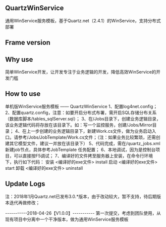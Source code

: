 ﻿## QuartzWinService 

通用WinService服务模板，基于Quartz.net（2.4.1）的WinService，支持分布式部署



## Frame version

<package id="Common.Logging" version="3.4.1" targetFramework="net461" />
<package id="Common.Logging.Core" version="3.4.1" targetFramework="net461" />
<package id="log4net" version="2.0.8" targetFramework="net461" />
<package id="Microsoft.CSharp" version="4.4.1" targetFramework="net461" />
<package id="Quartz" version="2.4.1" targetFramework="net461" />
<package id="Topshelf" version="4.0.4" targetFramework="net461" />
<package id="Topshelf.Log4Net" version="4.0.4" targetFramework="net461" />



## Why use

简单WinService开发，让开发专注于业务逻辑的开发，降低高效WinService的开发门槛



## How to use

单机版WinService服务模板 —— QuartzWinService
1、配置log4net.config；
2、配置quartz.config，注意：如要开启分布式布署，需开启SQL存储分布关系（数据库脚本/tables_sqlServer.sql）；
3、在/Jobs目录下，创建业务逻辑目录，该业务逻辑代码将存放在该目录下。如：写一个监控服务，创建/Jobs/Mirror目录；
4、在上一步创建的业务逻辑目录下，新建Work.cs文件，做为业务启动入口。请参考/Jobs/JobTemplate/Work.cs文件；（注：如果业务比较繁琐，还需创建其它模型文件，建议一并放在该目录下）
5、代码完成，需在/quartz_jobs.xml新建job节点，具体参考JobTemplate 任务配置；
6、本地调试，因为是控制台项目，可以直接按F5调试；
7、编译好的文件拷至服务器上安装，在命令行环境下，执行如下代码：
安装 <编译好的exe文件> install
启动 <编译好的exe文件> start
卸载 <编译好的exe文件> uninstall



## Update Logs

注：2018年1月Quartz.net已发布3.0.*版本，由于改动较大，暂不支持，待后期版本迭代再做修改；


-----------2018-04-26【V1.0.0】-----------
第一次提交，考虑到团队使用，从现有项目中分离中一个干净版本，做为通用WinService服务模板



